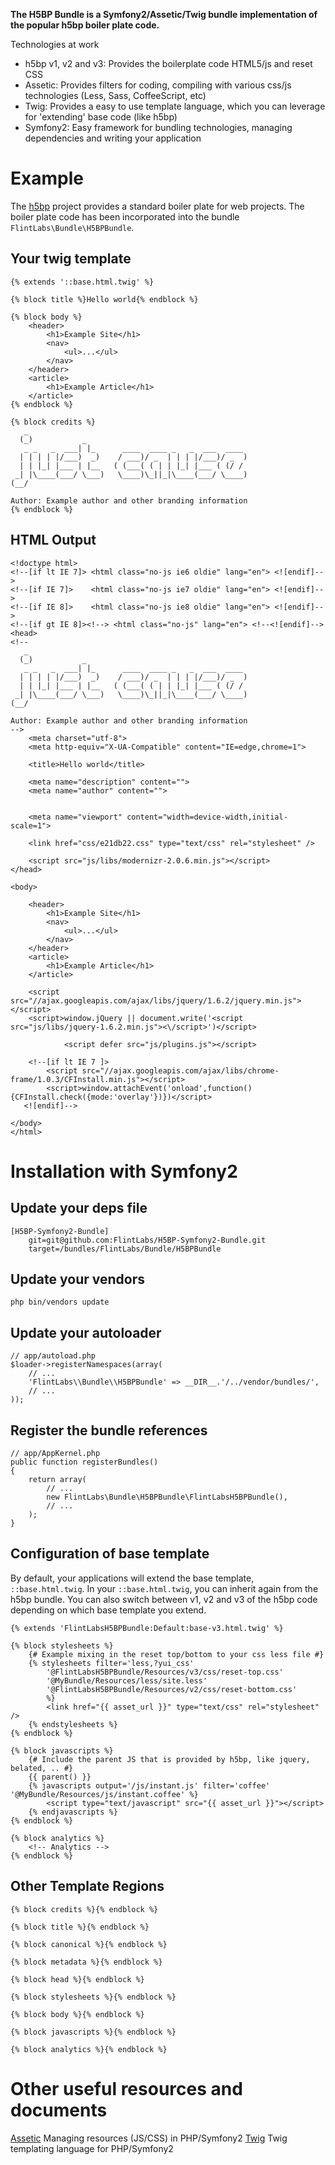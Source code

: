 **The H5BP Bundle is a Symfony2/Assetic/Twig bundle implementation of the popular h5bp boiler plate code.**

Technologies at work

* h5bp v1, v2 and v3: Provides the boilerplate code HTML5/js and reset CSS
* Assetic: Provides filters for coding, compiling with various css/js technologies (Less, Sass, CoffeeScript, etc)
* Twig: Provides a easy to use template language, which you can leverage for 'extending' base code (like h5bp)
* Symfony2: Easy framework for bundling technologies, managing dependencies and writing your application

# Example
The [h5bp](http://html5boilerplate.com/) project provides a standard boiler plate for web projects. The boiler plate code has been incorporated into the bundle `FlintLabs\Bundle\H5BPBundle`.

## Your twig template

    {% extends '::base.html.twig' %}

    {% block title %}Hello world{% endblock %}

    {% block body %}
        <header>
            <h1>Example Site</h1>
            <nav>
                <ul>...</ul>
            </nav>
        </header>
        <article>
            <h1>Example Article</h1>
        </article>
    {% endblock %}

    {% block credits %}
       _
      (_)           _
       _ _   _  ___| |_      ____  ____ _   _  ___  ____
      | | | | |/___)  _)    / ___)/ _  | | | |/___)/ _  )
      | | |_| |___ | |__   ( (___( ( | | |_| |___ ( (/ /
     _| |\____(___/ \___)   \____)\_||_|\____(___/ \____)
    (__/

    Author: Example author and other branding information
    {% endblock %}

## HTML Output

    <!doctype html>
    <!--[if lt IE 7]> <html class="no-js ie6 oldie" lang="en"> <![endif]-->
    <!--[if IE 7]>    <html class="no-js ie7 oldie" lang="en"> <![endif]-->
    <!--[if IE 8]>    <html class="no-js ie8 oldie" lang="en"> <![endif]-->
    <!--[if gt IE 8]><!--> <html class="no-js" lang="en"> <!--<![endif]-->
    <head>
    <!--
       _
      (_)           _
       _ _   _  ___| |_      ____  ____ _   _  ___  ____
      | | | | |/___)  _)    / ___)/ _  | | | |/___)/ _  )
      | | |_| |___ | |__   ( (___( ( | | |_| |___ ( (/ /
     _| |\____(___/ \___)   \____)\_||_|\____(___/ \____)
    (__/

    Author: Example author and other branding information
    -->
        <meta charset="utf-8">
        <meta http-equiv="X-UA-Compatible" content="IE=edge,chrome=1">

        <title>Hello world</title>

        <meta name="description" content="">
        <meta name="author" content="">


        <meta name="viewport" content="width=device-width,initial-scale=1">

        <link href="css/e21db22.css" type="text/css" rel="stylesheet" />

        <script src="js/libs/modernizr-2.0.6.min.js"></script>
    </head>

    <body>

        <header>
            <h1>Example Site</h1>
            <nav>
                <ul>...</ul>
            </nav>
        </header>
        <article>
            <h1>Example Article</h1>
        </article>

        <script src="//ajax.googleapis.com/ajax/libs/jquery/1.6.2/jquery.min.js"></script>
        <script>window.jQuery || document.write('<script src="js/libs/jquery-1.6.2.min.js"><\/script>')</script>

                <script defer src="js/plugins.js"></script>

        <!--[if lt IE 7 ]>
            <script src="//ajax.googleapis.com/ajax/libs/chrome-frame/1.0.3/CFInstall.min.js"></script>
            <script>window.attachEvent('onload',function(){CFInstall.check({mode:'overlay'})})</script>
       <![endif]-->

    </body>
    </html>

# Installation with Symfony2

## Update your deps file

    [H5BP-Symfony2-Bundle]
        git=git@github.com:FlintLabs/H5BP-Symfony2-Bundle.git
        target=/bundles/FlintLabs/Bundle/H5BPBundle

## Update your vendors

    php bin/vendors update

## Update your autoloader

    // app/autoload.php
    $loader->registerNamespaces(array(
        // ...
        'FlintLabs\\Bundle\\H5BPBundle' => __DIR__.'/../vendor/bundles/',
        // ...
    ));

## Register the bundle references

    // app/AppKernel.php
    public function registerBundles()
    {
        return array(
            // ...
            new FlintLabs\Bundle\H5BPBundle\FlintLabsH5BPBundle(),
            // ...
        );
    }

## Configuration of base template

By default, your applications will extend the base template, `::base.html.twig`. In your `::base.html.twig`, you can inherit again from the h5bp bundle. You can also switch between v1, v2 and v3 of the h5bp code depending on which base template you extend.


    {% extends 'FlintLabsH5BPBundle:Default:base-v3.html.twig' %}

    {% block stylesheets %}
        {# Example mixing in the reset top/bottom to your css less file #}
        {% stylesheets filter='less,?yui_css'
            '@FlintLabsH5BPBundle/Resources/v3/css/reset-top.css'
            '@MyBundle/Resources/less/site.less'
            '@FlintLabsH5BPBundle/Resources/v2/css/reset-bottom.css'
            %}
            <link href="{{ asset_url }}" type="text/css" rel="stylesheet" />
        {% endstylesheets %}
    {% endblock %}

    {% block javascripts %}
        {# Include the parent JS that is provided by h5bp, like jquery, belated, .. #}
        {{ parent() }}
        {% javascripts output='/js/instant.js' filter='coffee' '@MyBundle/Resources/js/instant.coffee' %}
            <script type="text/javascript" src="{{ asset_url }}"></script>
        {% endjavascripts %}
    {% endblock %}

    {% block analytics %}
        <!-- Analytics -->
    {% endblock %}

## Other Template Regions

    {% block credits %}{% endblock %}

    {% block title %}{% endblock %}

    {% block canonical %}{% endblock %}

    {% block metadata %}{% endblock %}

    {% block head %}{% endblock %}

    {% block stylesheets %}{% endblock %}

    {% block body %}{% endblock %}

    {% block javascripts %}{% endblock %}

    {% block analytics %}{% endblock %}

# Other useful resources and documents
[Assetic](https://github.com/kriswallsmith/assetic) Managing resources (JS/CSS) in PHP/Symfony2
[Twig](http://twig.sensiolabs.org/) Twig templating language for PHP/Symfony2
